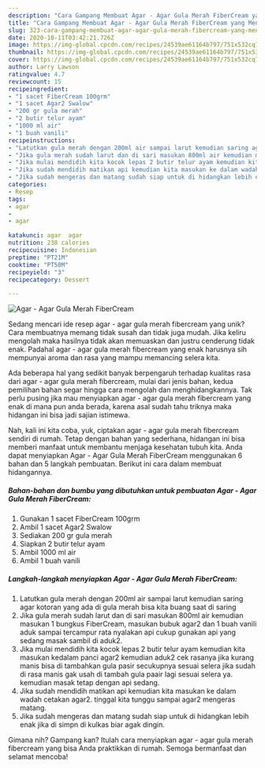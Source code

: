 ```yaml
---
description: "Cara Gampang Membuat Agar - Agar Gula Merah FiberCream yang Menggugah Selera"
title: "Cara Gampang Membuat Agar - Agar Gula Merah FiberCream yang Menggugah Selera"
slug: 323-cara-gampang-membuat-agar-agar-gula-merah-fibercream-yang-menggugah-selera
date: 2020-10-11T03:42:21.726Z
image: https://img-global.cpcdn.com/recipes/24539ae61164b797/751x532cq70/agar-agar-gula-merah-fibercream-foto-resep-utama.jpg
thumbnail: https://img-global.cpcdn.com/recipes/24539ae61164b797/751x532cq70/agar-agar-gula-merah-fibercream-foto-resep-utama.jpg
cover: https://img-global.cpcdn.com/recipes/24539ae61164b797/751x532cq70/agar-agar-gula-merah-fibercream-foto-resep-utama.jpg
author: Larry Lawson
ratingvalue: 4.7
reviewcount: 15
recipeingredient:
- "1 sacet FiberCream 100grm"
- "1 sacet Agar2 Swalow"
- "200 gr gula merah"
- "2 butir telur ayam"
- "1000 ml air"
- "1 buah vanili"
recipeinstructions:
- "Latutkan gula merah dengan 200ml air sampai larut kemudian saring agar kotoran yang ada di gula merah bisa kita buang saat di saring"
- "Jika gula merah sudah larut dan di sari masukan 800ml air kemudian masukan 1 bungkus FiberCream, masukan bubuk agar2 dan 1 buah vanili aduk sampai tercampur rata nyalakan api cukup gunakan api yang sedang masak sambil di aduk2."
- "Jika mulai mendidih kita kocok lepas 2 butir telur ayam kemudian kita masukan kedalam panci agar2 kemudian aduk2 cek rasanya jika kurang manis bisa di tambahkan gula pasir secukupnya sesuai selera jika sudah di rasa manis gak usah di tambah gula paair lagi sesuai selera ya. kemudian masak tetap dengan api sedang."
- "Jika sudah mendidih matikan api kemudian kita masukan ke dalam wadah cetakan agar2. tinggal kita tunggu sampai agar2 mengeras matang."
- "Jika sudah mengeras dan matang sudah siap untuk di hidangkan lebih enak jika di simpn di kulkas biar agak dingin."
categories:
- Resep
tags:
- agar
- 
- agar

katakunci: agar  agar 
nutrition: 238 calories
recipecuisine: Indonesian
preptime: "PT21M"
cooktime: "PT50M"
recipeyield: "3"
recipecategory: Dessert

---
```



![Agar - Agar Gula Merah FiberCream](https://img-global.cpcdn.com/recipes/24539ae61164b797/751x532cq70/agar-agar-gula-merah-fibercream-foto-resep-utama.jpg)

Sedang mencari ide resep agar - agar gula merah fibercream yang unik? Cara membuatnya memang tidak susah dan tidak juga mudah. Jika keliru mengolah maka hasilnya tidak akan memuaskan dan justru cenderung tidak enak. Padahal agar - agar gula merah fibercream yang enak harusnya sih mempunyai aroma dan rasa yang mampu memancing selera kita.



Ada beberapa hal yang sedikit banyak berpengaruh terhadap kualitas rasa dari agar - agar gula merah fibercream, mulai dari jenis bahan, kedua pemilihan bahan segar hingga cara mengolah dan menghidangkannya. Tak perlu pusing jika mau menyiapkan agar - agar gula merah fibercream yang enak di mana pun anda berada, karena asal sudah tahu triknya maka hidangan ini bisa jadi sajian istimewa.


Nah, kali ini kita coba, yuk, ciptakan agar - agar gula merah fibercream sendiri di rumah. Tetap dengan bahan yang sederhana, hidangan ini bisa memberi manfaat untuk membantu menjaga kesehatan tubuh kita. Anda dapat menyiapkan Agar - Agar Gula Merah FiberCream menggunakan 6 bahan dan 5 langkah pembuatan. Berikut ini cara dalam membuat hidangannya.

<!--inarticleads1-->

##### Bahan-bahan dan bumbu yang dibutuhkan untuk pembuatan Agar - Agar Gula Merah FiberCream:

1. Gunakan 1 sacet FiberCream 100grm
1. Ambil 1 sacet Agar2 Swalow
1. Sediakan 200 gr gula merah
1. Siapkan 2 butir telur ayam
1. Ambil 1000 ml air
1. Ambil 1 buah vanili




<!--inarticleads2-->

##### Langkah-langkah menyiapkan Agar - Agar Gula Merah FiberCream:

1. Latutkan gula merah dengan 200ml air sampai larut kemudian saring agar kotoran yang ada di gula merah bisa kita buang saat di saring
1. Jika gula merah sudah larut dan di sari masukan 800ml air kemudian masukan 1 bungkus FiberCream, masukan bubuk agar2 dan 1 buah vanili aduk sampai tercampur rata nyalakan api cukup gunakan api yang sedang masak sambil di aduk2.
1. Jika mulai mendidih kita kocok lepas 2 butir telur ayam kemudian kita masukan kedalam panci agar2 kemudian aduk2 cek rasanya jika kurang manis bisa di tambahkan gula pasir secukupnya sesuai selera jika sudah di rasa manis gak usah di tambah gula paair lagi sesuai selera ya. kemudian masak tetap dengan api sedang.
1. Jika sudah mendidih matikan api kemudian kita masukan ke dalam wadah cetakan agar2. tinggal kita tunggu sampai agar2 mengeras matang.
1. Jika sudah mengeras dan matang sudah siap untuk di hidangkan lebih enak jika di simpn di kulkas biar agak dingin.




Gimana nih? Gampang kan? Itulah cara menyiapkan agar - agar gula merah fibercream yang bisa Anda praktikkan di rumah. Semoga bermanfaat dan selamat mencoba!
